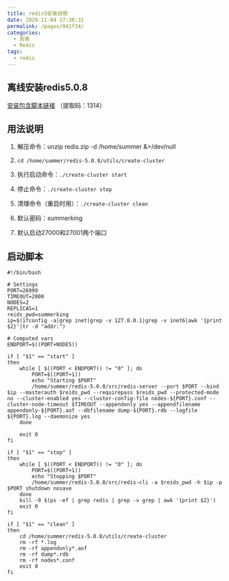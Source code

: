 ```yaml
---
title: redis5安装说明
date: 2020-11-04 17:30:31
permalink: /pages/041f34/
categories:
  - 安装
  - Redis
tags:
  - redis
---
```

## 离线安装redis5.0.8
[安装包含脚本链接](https://pan.baidu.com/s/1XbKs8mBZdLidfHTxlEKeUA  ) （提取码：1314）

## 用法说明

1. 解压命令：unzip redis.zip -d /home/summer &>/dev/null

2. `cd /home/summer/redis-5.0.8/utils/create-cluster`

3. 执行启动命令：`./create-cluster start`

4. 停止命令：`./create-cluster stop`

5. 清理命令（重启时用）：`./create-cluster clean`

6. 默认密码：summerking

7. 默认启动27000和27001两个端口
## 启动脚本

  
```shell
#!/bin/bash

# Settings
PORT=26999
TIMEOUT=2000
NODES=2
REPLICAS=1
reids_pwd=summerking
ip=$(ifconfig -a|grep inet|grep -v 127.0.0.1|grep -v inet6|awk '{print $2}'|tr -d "addr:")

# Computed vars
ENDPORT=$((PORT+NODES))

if [ "$1" == "start" ]
then
    while [ $((PORT < ENDPORT)) != "0" ]; do
        PORT=$((PORT+1))
        echo "Starting $PORT"
        /home/summer/redis-5.0.8/src/redis-server --port $PORT --bind $ip --masterauth $reids_pwd --requirepass $reids_pwd --protected-mode no --cluster-enabled yes --cluster-config-file nodes-${PORT}.conf --cluster-node-timeout $TIMEOUT --appendonly yes --appendfilename appendonly-${PORT}.aof --dbfilename dump-${PORT}.rdb --logfile ${PORT}.log --daemonize yes
    done

    exit 0
fi

if [ "$1" == "stop" ]
then
    while [ $((PORT < ENDPORT)) != "0" ]; do
        PORT=$((PORT+1))
        echo "Stopping $PORT"
        /home/summer/redis-5.0.8/src/redis-cli -a $reids_pwd -h $ip -p $PORT shutdown nosave
    done
    kill -9 $(ps -ef | grep redis | grep -v grep | awk '{print $2}')
    exit 0
fi

if [ "$1" == "clean" ]
then
    cd /home/summer/redis-5.0.8/utils/create-cluster
    rm -rf *.log
    rm -rf appendonly*.aof 
    rm -rf dump*.rdb
    rm -rf nodes*.conf
    exit 0
fi
```




